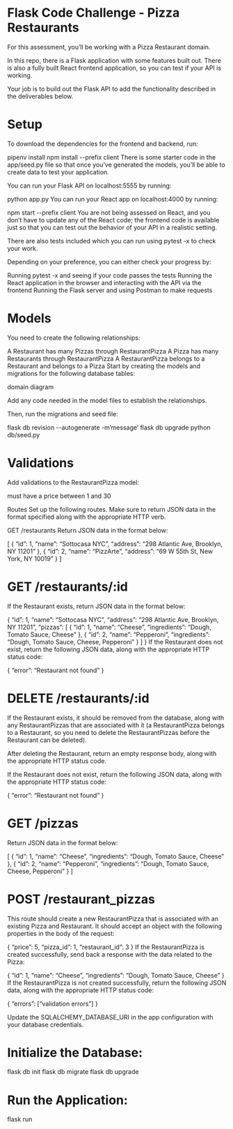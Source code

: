 # Flask Code Challenge - Pizza Restaurants
For this assessment, you’ll be working with a Pizza Restaurant domain.

In this repo, there is a Flask application with some features built out. There is also a fully built React frontend application, so you can test if your API is working.

Your job is to build out the Flask API to add the functionality described in the deliverables below.

# Setup
To download the dependencies for the frontend and backend, run:

pipenv install
npm install --prefix client
There is some starter code in the app/seed.py file so that once you’ve generated the models, you’ll be able to create data to test your application.

You can run your Flask API on localhost:5555 by running:

python app.py
You can run your React app on localhost:4000 by running:

npm start --prefix client
You are not being assessed on React, and you don’t have to update any of the React code; the frontend code is available just so that you can test out the behavior of your API in a realistic setting.

There are also tests included which you can run using pytest -x to check your work.

Depending on your preference, you can either check your progress by:

Running pytest -x and seeing if your code passes the tests
Running the React application in the browser and interacting with the API via the frontend
Running the Flask server and using Postman to make requests

# Models
You need to create the following relationships:

A Restaurant has many Pizzas through RestaurantPizza
A Pizza has many Restaurants through RestaurantPizza
A RestaurantPizza belongs to a Restaurant and belongs to a Pizza
Start by creating the models and migrations for the following database tables:

domain diagram

Add any code needed in the model files to establish the relationships.

Then, run the migrations and seed file:

flask db revision --autogenerate -m’message’
flask db upgrade
python db/seed.py

# Validations
Add validations to the RestaurantPizza model:

must have a price between 1 and 30

Routes
Set up the following routes. Make sure to return JSON data in the format specified along with the appropriate HTTP verb.

GET /restaurants
Return JSON data in the format below:

[
{
“id”: 1,
“name”: “Sottocasa NYC”,
“address”: “298 Atlantic Ave, Brooklyn, NY 11201”
},
{
“id”: 2,
“name”: “PizzArte”,
“address”: “69 W 55th St, New York, NY 10019”
}
]

# GET /restaurants/:id
If the Restaurant exists, return JSON data in the format below:

{
“id”: 1,
“name”: “Sottocasa NYC”,
“address”: “298 Atlantic Ave, Brooklyn, NY 11201”,
“pizzas”: [
{
“id”: 1,
“name”: “Cheese”,
“ingredients”: “Dough, Tomato Sauce, Cheese”
},
{
“id”: 2,
“name”: “Pepperoni”,
“ingredients”: “Dough, Tomato Sauce, Cheese, Pepperoni”
}
]
}
If the Restaurant does not exist, return the following JSON data, along with the appropriate HTTP status code:

{
“error”: “Restaurant not found”
}

# DELETE /restaurants/:id
If the Restaurant exists, it should be removed from the database, along with any RestaurantPizzas that are associated with it (a RestaurantPizza belongs to a Restaurant, so you need to delete the RestaurantPizzas before the Restaurant can be deleted).

After deleting the Restaurant, return an empty response body, along with the appropriate HTTP status code.

If the Restaurant does not exist, return the following JSON data, along with the appropriate HTTP status code:

{
“error”: “Restaurant not found”
}

# GET /pizzas
Return JSON data in the format below:

[
{
“id”: 1,
“name”: “Cheese”,
“ingredients”: “Dough, Tomato Sauce, Cheese”
},
{
“id”: 2,
“name”: “Pepperoni”,
“ingredients”: “Dough, Tomato Sauce, Cheese, Pepperoni”
}
]

# POST /restaurant_pizzas
This route should create a new RestaurantPizza that is associated with an existing Pizza and Restaurant. It should accept an object with the following properties in the body of the request:

{
“price”: 5,
“pizza_id”: 1,
“restaurant_id”: 3
}
If the RestaurantPizza is created successfully, send back a response with the data related to the Pizza:

{
“id”: 1,
“name”: “Cheese”,
“ingredients”: “Dough, Tomato Sauce, Cheese”
}
If the RestaurantPizza is not created successfully, return the following JSON data, along with the appropriate HTTP status code:

{
“errors”: [“validation errors”]
}

Update the SQLALCHEMY_DATABASE_URI in the app configuration with your database credentials.

# Initialize the Database:
flask db init
flask db migrate
flask db upgrade

# Run the Application:
flask run

